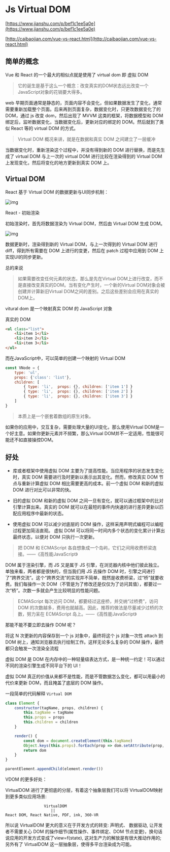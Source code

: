 # Js Virtual DOM

[https://www.jianshu.com/p/bef1c1ee5a0e](https://www.jianshu.com/p/bef1c1ee5a0e)

[http://caibaojian.com/vue-vs-react.html](http://caibaojian.com/vue-vs-react.html)

## 简单的概念

Vue 和 React 的一个最大的相似点就是使用了 virtual dom 即 虚拟 DOM

> 它的诞生是基于这么一个概念：改变真实的DOM状态远比改变一个JavaScript对象的花销要大得多。

web 早期页面通常是静态的，页面内容不会变化，但如果数据发生了变化，通常需要重新加载整个页面。后来再到页面复杂，数据变化时，只更改数据变化了的 DOM，通过 js 改变 dom，然后出现了 MVVM 这类的框架，将数据模型和 DOM 绑定后，监听数据变化，当数据变化后，更新对应的绑定的 DOM。然后就到了类似 React 等的 virtual DOM 的方式。

> Virtual DOM 概况来讲，就是在数据和真实 DOM 之间建立了一层缓冲

当数据变化时，重新渲染这个过程中，并没有得到新的 DOM 进行替换，而是先生成了 virtual DOM 与上一次的 virtual DOM 进行比较在渲染得到的 Virtual DOM 上发现变化，然后将变化的地方更新到真实 DOM 上。

## Virtual DOM

React 基于 Virtual DOM 的数据更新与UI同步机制：

![img](https://upload-images.jianshu.io/upload_images/37341-f3b6642818c8c17f.png?imageMogr2/auto-orient/strip%7CimageView2/2/w/536)

React - 初始渲染

初始渲染时，首先将数据渲染为 Virtual DOM，然后由 Virtual DOM 生成 DOM。

![img](https://upload-images.jianshu.io/upload_images/37341-f3172ab2917534d7.png?imageMogr2/auto-orient/strip%7CimageView2/2/w/531)

数据更新时，渲染得到新的 Virtual DOM，与上一次得到的 Virtual DOM 进行 diff，得到所有需要在 DOM 上进行的变更，然后在 patch 过程中应用到 DOM 上实现UI的同步更新。

总的来说

> 如果需要改变任何元素的状态，那么是先在Virtual DOM上进行改变，而不是直接改变真实的DOM。当有变化产生时，一个新的Virtual DOM对象会被创建并计算新旧Virtual DOM之间的差别。之后这些差别会应用在真实的DOM上。

vitural dom 是一个映射真实 DOM 的 JavaScript 对象

真实的 DOM

```html
<ul class="list">
    <li>item 1</li>
    <li>item 2</li>
    <li>item 3</li>
</ul>
```

而在JavaScript中，可以简单的创建一个映射的 Virtual DOM

```js
const VNode = {
    type: 'ul',
    props: {'class': 'list'},
    children: [
        { type: 'li',  props: {}, children: ['item 1'] }
        { type: 'li',  props: {}, children: ['item 2'] }
        { type: 'li',  props: {}, children: ['item 3'] }
    ]
}
```

> 本质上是一个嵌套着数组的原生对象。

如果你的应用中，交互复杂，需要处理大量的UI变化，那么使用Virtual DOM是一个好主意。如果你更新元素并不频繁，那么Virtual DOM并不一定适用，性能很可能还不如直接操控DOM。

## 好处

- 库或者框架中使用虚拟 DOM 主要为了提高性能。当应用程序的状态发生变化时，真实 DOM 需要进行及时更新以表示出其变化。然而，修改真实 DOM 节点与重新计算虚拟 DOM 相比需要更高的成本。前一个虚拟 DOM 和新的虚拟 DOM 进行对比可以非常的快。

- 旧的虚拟 DOM 和新的虚拟 DOM 之间一旦有变化，就可以通过框架中的比对引擎计算出来。真实的 DOM 就可以在最短的事件内快速的进行差异更新以匹配应用程序中最新的状态。

- 使用虚拟 DOM 可以减少对底层的 DOM 操作，这样采用声明式编程可以编程过程更加简洁直观。
虚拟 DOM 可以将同一时间内多个状态的变化累计计算出最终状态，以便对 DOM 只执行一次更新。

> 把 DOM 和 ECMAScript 各自想象成一个岛屿，它们之间用收费桥梁连接。——《高性能JavaScript》

DOM 属于渲染引擎，而 JS 又是属于 JS 引擎，在浏览器内核中他们彼此独立。单独来看，两者都是很快的，但当我们用 JS 去操作 DOM 时，引擎之间进行了“跨界交流”。这个“跨界交流”的实现并不简单，既然是收费桥梁，过“桥”就要收费。我们每操作一次 DOM（不管是为了修改还是仅仅为了访问其值），都要过一次“桥”。次数一多就会产生比较明显的性能问题。

> ECMAScript 每次访问 DOM，都要经过这座桥，并交纳“过桥费”，访问 DOM 的次数越多，费用也就越高。因此，推荐的做法是尽量减少过桥的次数，努力呆在 ECMAScript 岛上。——《高性能JavaScript》

那能不能不要立即去操作 DOM 呢？

将这 N 次更新的内容保存到一个 js 对象中，最终将这个 js 对象一次性 attach 到 DOM 树上，通知浏览器去执行绘制工作。这样无论多么复杂的 DOM 操作，最终都只会触发一次渲染全流程

虚拟 DOM 是 DOM 在内存中的一种轻量级表达方式，是一种统一约定！可以通过不同的渲染引擎生成不同平台下的 UI！

虚拟 DOM 真正的价值从来都不是性能，而是不管数据怎么变化，都可以用最小的代价来更新 DOM，而且掩盖了底层的 DOM 操作。

一段简单的代码解释 `Virtual DOM`

```javascript
class Element {
    constructor(tagName, props, children) {
        this.tagName = tagName
        this.props = props
        this.children = children
    }

    render() {
        const dom = document.createElement(this.tagName)
        Object.keys(this.props).forEach(prop => dom.setAttribute(prop, this.props[prop]))
        return dom
    }
}

parentElement.appendChild(element.render())
```

VDOM 的更多好处：

VirtualDOM 进行了更彻底的分层，有着这个抽象层我们可以将 VirtualDOM映射到更多类似应用场景:

```shell
                 VirtualDOM
                    ||
React DOM, React Native, PDF, ink, 360-VR
```

所以说 VirtualDOM 更大的意义在于开发方式的转变: 声明式、 数据驱动, 让开发者不需要关心 DOM 的操作细节(属性操作、事件绑定、DOM 节点变更)，换句话说应用的开发方式变成了view=f(state), 这对生产力的解放是有很大推动作用的; 另外有了 VirtualDOM 这一层抽象层，使得多平台渲染成为可能。
